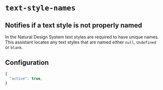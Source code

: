 # ```text-style-names```

## Notifies if a text style is not properly named

In the Natural Design System text styles are required to have unique names. This assistant locates any text styles that are named either `null`, `Undefined` or `blank`.

## Configuration

```js
{
  "active": true,
}
```